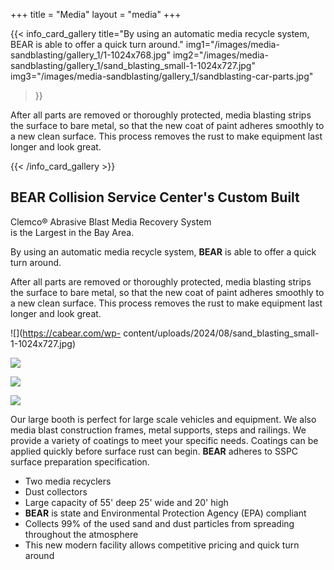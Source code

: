 +++
title = "Media"
layout = "media"
+++

{{< info_card_gallery
    title="By using an automatic media recycle system, BEAR is able to offer a quick turn around."
    img1="/images/media-sandblasting/gallery_1/1-1024x768.jpg"
    img2="/images/media-sandblasting/gallery_1/sand_blasting_small-1-1024x727.jpg"
    img3="/images/media-sandblasting/gallery_1/sandblasting-car-parts.jpg"
>}}

After all parts are removed or thoroughly protected, media blasting strips the surface to bare metal, so that the new coat of paint adheres smoothly to a new clean surface. This process removes the rust to make equipment last longer and look great.

{{< /info_card_gallery >}}





## BEAR Collision Service Center's Custom Built  
Clemco® Abrasive Blast Media Recovery System  
is the Largest in the Bay Area.

By using an automatic media recycle system, **BEAR** is able to offer a quick
turn around.

After all parts are removed or thoroughly protected, media blasting strips the
surface to bare metal, so that the new coat of paint adheres smoothly to a new
clean surface. This process removes the rust to make equipment last longer and
look great.

![](https://cabear.com/wp-
content/uploads/2024/08/sand_blasting_small-1-1024x727.jpg)

![](https://cabear.com/wp-content/uploads/2024/08/sandblasting-car-parts.jpg)

![](https://cabear.com/wp-content/uploads/2024/08/1-1024x768.jpg)

![](https://cabear.com/wp-content/uploads/2024/08/sand_blasting.png)

Our large booth is perfect for large scale vehicles and equipment. We also
media blast construction frames, metal supports, steps and railings. We
provide a variety of coatings to meet your specific needs. Coatings can be
applied quickly before surface rust can begin. **BEAR** adheres to SSPC
surface preparation specification.

  * Two media recyclers
  * Dust collectors
  * Large capacity of 55' deep 25' wide and 20' high
  * **BEAR** is state and Environmental Protection Agency (EPA) compliant
  * Collects 99% of the used sand and dust particles from spreading throughout the atmosphere
  * This new modern facility allows competitive pricing and quick turn around

  

  

